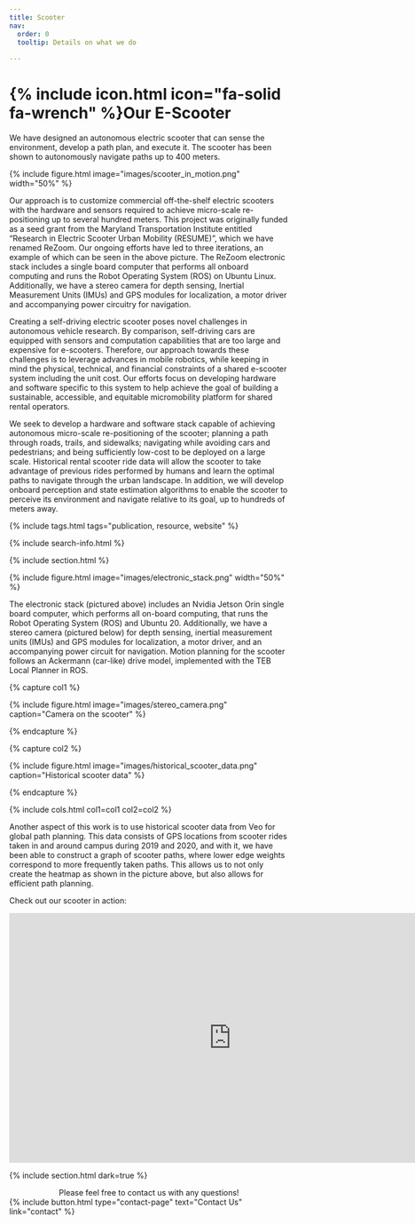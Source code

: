 ```yaml
---
title: Scooter
nav:
  order: 0
  tooltip: Details on what we do
  
---
```


# {% include icon.html icon="fa-solid fa-wrench" %}Our E-Scooter

We have designed an autonomous electric scooter that can sense the environment, develop a path plan, and execute it. The scooter has been shown to autonomously navigate paths up to 400 meters. 

{% include figure.html image="images/scooter_in_motion.png" width="50%" %}

Our approach is to customize commercial off-the-shelf electric scooters with the hardware
and sensors required to achieve micro-scale re-positioning up to several hundred meters. This project
was originally funded as a seed grant from the Maryland Transportation Institute entitled “Research in Electric Scooter Urban Mobility (RESUME)”, which we have renamed ReZoom. Our
ongoing efforts have led to three iterations, an example of which can be seen in the above picture.
The ReZoom electronic stack includes a single board computer that performs all onboard
computing and runs the Robot Operating System (ROS) on Ubuntu Linux. Additionally, we have
a stereo camera for depth sensing, Inertial Measurement Units (IMUs) and GPS modules for
localization, a motor driver and accompanying power circuitry for navigation.

Creating a self-driving electric scooter poses novel challenges in autonomous vehicle research. By comparison, self-driving cars are equipped with sensors and computation capabilities
that are too large and expensive for e-scooters. Therefore, our approach towards these challenges
is to leverage advances in mobile robotics, while keeping in mind the physical, technical, and
financial constraints of a shared e-scooter system including the unit cost. Our efforts focus on
developing hardware and software specific to this system to help achieve the goal of building a
sustainable, accessible, and equitable micromobility platform for shared rental operators.

We seek to develop a hardware and software stack capable of achieving autonomous micro-scale re-positioning of the scooter; planning a path through roads, trails, and sidewalks; navigating while avoiding cars and pedestrians; and being sufficiently low-cost to be deployed on a large
scale. Historical rental scooter ride data will allow the scooter to take advantage of previous rides
performed by humans and learn the optimal paths to navigate through the urban landscape. In addition, we will develop onboard perception and state estimation algorithms to enable the scooter
to perceive its environment and navigate relative to its goal, up to hundreds of meters away.


{% include tags.html tags="publication, resource, website" %}

{% include search-info.html %}

{% include section.html %}

{% include figure.html image="images/electronic_stack.png" width="50%" %}

The electronic stack (pictured above) includes an Nvidia Jetson Orin single board computer, which performs all on-board computing, that runs the Robot Operating System (ROS) and Ubuntu 20. Additionally, we have a stereo camera (pictured below) for depth sensing, inertial measurement units (IMUs) and GPS modules for localization, a motor driver, and an accompanying power circuit for navigation. Motion planning for the scooter follows an Ackermann (car-like) drive model, implemented with the TEB Local Planner in ROS.


{% capture col1 %}

{%
  include figure.html
  image="images/stereo_camera.png"
  caption="Camera on the scooter"
%}

{% endcapture %}

{% capture col2 %}

{%
  include figure.html
  image="images/historical_scooter_data.png"
  caption="Historical scooter data"
%}

{% endcapture %}

{% include cols.html col1=col1 col2=col2 %}


Another aspect of this work is to use historical scooter data from Veo for global path planning. This data consists of GPS locations from scooter rides taken in and around campus during 2019 and 2020, and with it, we have been able to construct a graph of scooter paths, where lower edge weights correspond to more frequently taken paths. This allows us to not only create the heatmap as shown in the picture above, but also allows for efficient path planning.


Check out our scooter in action:

<iframe width="800" height="450" src="https://www.youtube.com/embed/Z1cvNpJkJLY" title="YouTube video player" frameborder="0" allow="accelerometer; autoplay; clipboard-write; encrypted-media; gyroscope; picture-in-picture; web-share" allowfullscreen></iframe>


{% include section.html dark=true %}

<center>Please feel free to contact us with any questions!</center>
{%
  include button.html
  type="contact-page"
  text="Contact Us"
  link="contact"
%}
